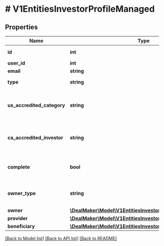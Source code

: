 # # V1EntitiesInvestorProfileManaged

## Properties

Name | Type | Description | Notes
------------ | ------------- | ------------- | -------------
**id** | **int** | Investor Profile id | [optional]
**user_id** | **int** | User id | [optional]
**email** | **string** | User email | [optional]
**type** | **string** | Investor Profile type | [optional]
**us_accredited_category** | **string** | The United States accredited investor information | [optional]
**ca_accredited_investor** | **string** | The Canadian accredited investor information | [optional]
**complete** | **bool** | To check if the profile is complete or not | [optional]
**owner_type** | **string** | Type of the investor profile owner | [optional]
**owner** | [**\DealMaker\Model\V1EntitiesInvestorProfileOwner**](V1EntitiesInvestorProfileOwner.md) |  | [optional]
**provider** | [**\DealMaker\Model\V1EntitiesInvestorProfileFieldsProvider**](V1EntitiesInvestorProfileFieldsProvider.md) |  | [optional]
**beneficiary** | [**\DealMaker\Model\V1EntitiesInvestorProfileFieldsBeneficiary**](V1EntitiesInvestorProfileFieldsBeneficiary.md) |  | [optional]

[[Back to Model list]](../../README.md#models) [[Back to API list]](../../README.md#endpoints) [[Back to README]](../../README.md)
